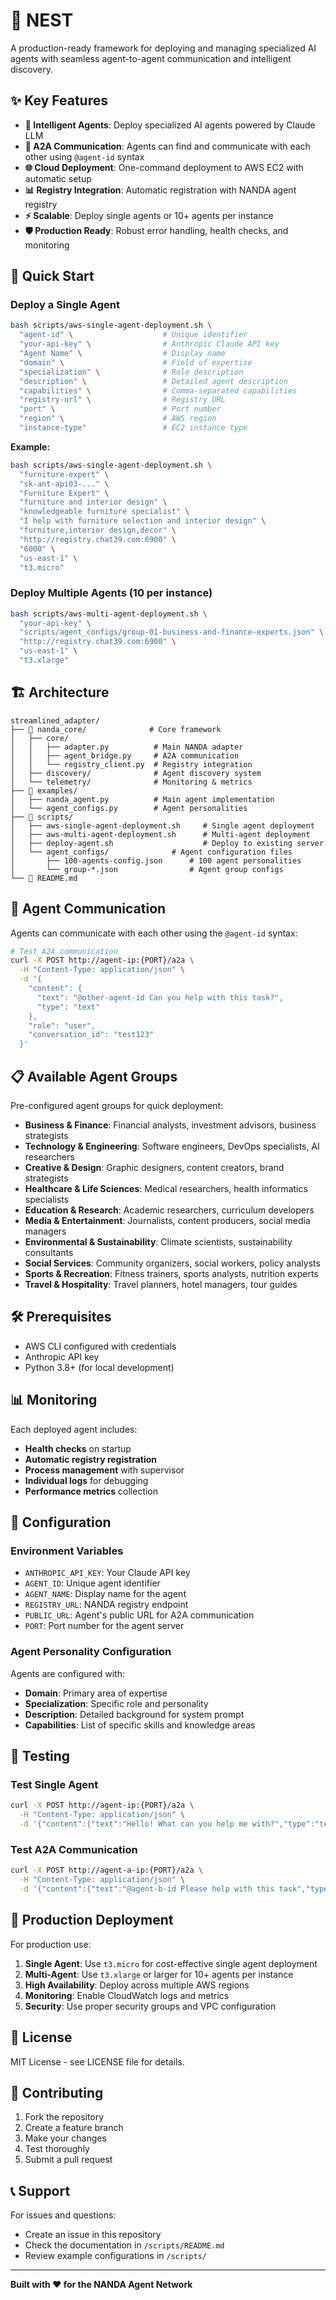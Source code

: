 # 🚀 NEST 

A production-ready framework for deploying and managing specialized AI agents with seamless agent-to-agent communication and intelligent discovery.

## ✨ Key Features

- **🤖 Intelligent Agents**: Deploy specialized AI agents powered by Claude LLM
- **🔗 A2A Communication**: Agents can find and communicate with each other using `@agent-id` syntax  
- **🌐 Cloud Deployment**: One-command deployment to AWS EC2 with automatic setup
- **📊 Registry Integration**: Automatic registration with NANDA agent registry
- **⚡ Scalable**: Deploy single agents or 10+ agents per instance
- **🛡️ Production Ready**: Robust error handling, health checks, and monitoring

## 🚀 Quick Start

### Deploy a Single Agent

```bash
bash scripts/aws-single-agent-deployment.sh \
  "agent-id" \                    # Unique identifier
  "your-api-key" \                # Anthropic Claude API key
  "Agent Name" \                  # Display name
  "domain" \                      # Field of expertise
  "specialization" \              # Role description
  "description" \                 # Detailed agent description
  "capabilities" \                # Comma-separated capabilities
  "registry-url" \                # Registry URL 
  "port" \                        # Port number 
  "region" \                      # AWS region 
  "instance-type"                 # EC2 instance type 
```

**Example:**
```bash
bash scripts/aws-single-agent-deployment.sh \
  "furniture-expert" \
  "sk-ant-api03-..." \
  "Furniture Expert" \
  "furniture and interior design" \
  "knowledgeable furniture specialist" \
  "I help with furniture selection and interior design" \
  "furniture,interior design,decor" \
  "http://registry.chat39.com:6900" \
  "6000" \
  "us-east-1" \
  "t3.micro"
```

### Deploy Multiple Agents (10 per instance)

```bash
bash scripts/aws-multi-agent-deployment.sh \
  "your-api-key" \
  "scripts/agent_configs/group-01-business-and-finance-experts.json" \
  "http://registry.chat39.com:6900" \
  "us-east-1" \
  "t3.xlarge"
```

## 🏗️ Architecture

```
streamlined_adapter/
├── 🧠 nanda_core/              # Core framework
│   ├── core/
│   │   ├── adapter.py          # Main NANDA adapter
│   │   ├── agent_bridge.py     # A2A communication
│   │   └── registry_client.py  # Registry integration
│   ├── discovery/              # Agent discovery system
│   └── telemetry/              # Monitoring & metrics
├── 🤖 examples/
│   ├── nanda_agent.py          # Main agent implementation
│   └── agent_configs.py        # Agent personalities
├── 🚀 scripts/
│   ├── aws-single-agent-deployment.sh     # Single agent deployment
│   ├── aws-multi-agent-deployment.sh      # Multi-agent deployment
│   ├── deploy-agent.sh                    # Deploy to existing server
│   └── agent_configs/              # Agent configuration files
│       ├── 100-agents-config.json      # 100 agent personalities
│       └── group-*.json                # Agent group configs
└── 📖 README.md
```

## 🤖 Agent Communication

Agents can communicate with each other using the `@agent-id` syntax:

```bash
# Test A2A communication
curl -X POST http://agent-ip:{PORT}/a2a \
  -H "Content-Type: application/json" \
  -d '{
    "content": {
      "text": "@other-agent-id Can you help with this task?",
      "type": "text"
    },
    "role": "user",
    "conversation_id": "test123"
  }'
```

## 📋 Available Agent Groups

Pre-configured agent groups for quick deployment:

- **Business & Finance**: Financial analysts, investment advisors, business strategists
- **Technology & Engineering**: Software engineers, DevOps specialists, AI researchers  
- **Creative & Design**: Graphic designers, content creators, brand strategists
- **Healthcare & Life Sciences**: Medical researchers, health informatics specialists
- **Education & Research**: Academic researchers, curriculum developers
- **Media & Entertainment**: Journalists, content producers, social media managers
- **Environmental & Sustainability**: Climate scientists, sustainability consultants
- **Social Services**: Community organizers, social workers, policy analysts
- **Sports & Recreation**: Fitness trainers, sports analysts, nutrition experts
- **Travel & Hospitality**: Travel planners, hotel managers, tour guides

## 🛠️ Prerequisites

- AWS CLI configured with credentials
- Anthropic API key
- Python 3.8+ (for local development)

## 📊 Monitoring

Each deployed agent includes:
- **Health checks** on startup
- **Automatic registry registration**
- **Process management** with supervisor
- **Individual logs** for debugging
- **Performance metrics** collection

## 🔧 Configuration

### Environment Variables

- `ANTHROPIC_API_KEY`: Your Claude API key
- `AGENT_ID`: Unique agent identifier  
- `AGENT_NAME`: Display name for the agent
- `REGISTRY_URL`: NANDA registry endpoint
- `PUBLIC_URL`: Agent's public URL for A2A communication
- `PORT`: Port number for the agent server

### Agent Personality Configuration

Agents are configured with:
- **Domain**: Primary area of expertise
- **Specialization**: Specific role and personality
- **Description**: Detailed background for system prompt
- **Capabilities**: List of specific skills and knowledge areas

## 🧪 Testing

### Test Single Agent
```bash
curl -X POST http://agent-ip:{PORT}/a2a \
  -H "Content-Type: application/json" \
  -d '{"content":{"text":"Hello! What can you help me with?","type":"text"},"role":"user","conversation_id":"test123"}'
```

### Test A2A Communication
```bash
curl -X POST http://agent-a-ip:{PORT}/a2a \
  -H "Content-Type: application/json" \
  -d '{"content":{"text":"@agent-b-id Please help with this task","type":"text"},"role":"user","conversation_id":"test123"}'
```

## 🚀 Production Deployment

For production use:

1. **Single Agent**: Use `t3.micro` for cost-effective single agent deployment
2. **Multi-Agent**: Use `t3.xlarge` or larger for 10+ agents per instance  
3. **High Availability**: Deploy across multiple AWS regions
4. **Monitoring**: Enable CloudWatch logs and metrics
5. **Security**: Use proper security groups and VPC configuration

## 📝 License

MIT License - see LICENSE file for details.

## 🤝 Contributing

1. Fork the repository
2. Create a feature branch
3. Make your changes
4. Test thoroughly
5. Submit a pull request

## 📞 Support

For issues and questions:
- Create an issue in this repository
- Check the documentation in `/scripts/README.md`
- Review example configurations in `/scripts/`

---

**Built with ❤️ for the NANDA Agent Network**

